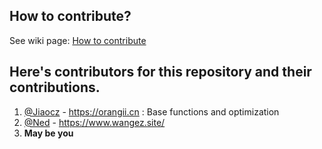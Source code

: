 ## How to contribute?

See wiki page: [How to contribute](https://github.com/Jiaocz/Personal-page/wiki/How-to-contribute)

## Here's contributors for this repository and their contributions.

1. [@Jiaocz](https://github.com/Jiaocz) - <https://orangii.cn> : Base functions and optimization
2. [@Ned](https://github.com/wangenze267) - <https://www.wangez.site/>
3. **May be you**
